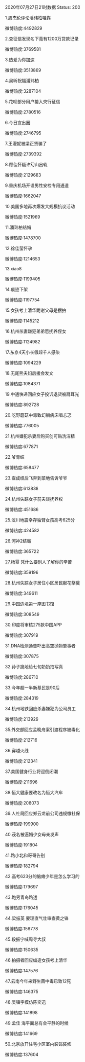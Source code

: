 2020年07月27日21时数据
Status: 200

1.周杰伦评论潘玮柏哇靠

微博热度:4492829

2.查征信发现名下竟有1200万贷款记录

微博热度:3769581

3.热爱为你加速

微博热度:3513869

4.吴昕祝福潘玮柏

微博热度:3287104

5.花呗部分用户接入央行征信

微博热度:2780516

6.今日宜出圈

微博热度:2746795

7.王漫妮被梁正贤骗了

微博热度:2739392

8.顾佳怀疑许幻山出轨

微博热度:2129683

9.重庆机场开设男性安检专用通道

微博热度:1662047

10.美国多地再次爆发大规模抗议活动

微博热度:1521969

11.潘玮柏结婚

微博热度:1478700

12.徐佳莹怀孕

微博热度:1214653

13.xiao8

微博热度:1199405

14.痕迹下架

微博热度:1197754

15.女孩考上清华跪谢父母是摆拍

微博热度:1145212

16.杭州杀妻嫌犯弟弟愿抚养侄女

微博热度:1124982

17.东京4天小长假超千人感染

微博热度:1094229

18.无尾熊夫妇后援会发文

微博热度:1084371

19.中通快递回应女子投诉退货被扇耳光

微博热度:892728

20.吃野蘑菇中毒致幻躺病床唱忐忑

微博热度:776005

21.杭州嫌犯杀妻后购买创可贴洗洁精

微博热度:677871

22.爷青结

微博热度:658477

23.查成绩后飞奔到菜地告诉爷爷

微博热度:613838

24.杭州失踪女子前夫谈抚养权

微博热度:451686

25.汶川地震幸存独臂女孩高考625分

微博热度:424582

26.河神2结局

微博热度:365722

27.杨幂 凭什么要别人了解你的辛苦

微博热度:359196

28.杭州失踪女子居住小区居民献花祭奠

微博热度:349611

29.中国边境第一座图书馆

微博热度:308549

30.印度将审核275款中国APP

微博热度:307919

31.DNA检测通告吓出高空抛物肇事者

微博热度:307875

32.孙子跪地给七旬奶奶拍写真

微博热度:286710

33.今年超一半新基民是90后

微博热度:284319

34.杭州地铁回应杀妻嫌犯为公司员工

微博热度:213929

35.外交部回应孟晚舟案引渡程序被毒化

微博热度:212716

36.穿越火线

微博热度:212341

37.美国健身行业将迎倒闭潮

微博热度:211696

38.恒大健康要改名为恒大汽车

微博热度:208073

39.人社局回应郑云龙前公司违规缴社保

微博热度:199900

40.茂名被逼婚少女母亲发声

微博热度:191804

41.路小北和哥哥告别

微博热度:182794

42.高考623分的脑瘫少年是怎么学习的

微博热度:179697

43.跑男青岛路透

微博热度:176045

44.梁振英 要理直气壮审查黄之锋

微博热度:156778

45.段振宇喊周寻大叔

微博热度:150635

46.拍摄者回应编造女孩考上清华

微博热度:147576

47.云南今年来野生菌中毒已致12死

微博热度:146375

48.吴镇宇模仿陈奕迅

微博热度:141898

49.孟佳 海平面总有会平静的时候

微博热度:141669

50.北京放开住宅小区室内装饰装修

微博热度:137604

